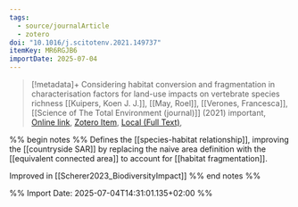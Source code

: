 ```yaml
---
tags:
  - source/journalArticle
  - zotero
doi: "10.1016/j.scitotenv.2021.149737"
itemKey: MR6RGJB6
importDate: 2025-07-04
---
```

>[!metadata]+
> Considering habitat conversion and fragmentation in characterisation factors for land-use impacts on vertebrate species richness
> [[Kuipers, Koen J. J.]], [[May, Roel]], [[Verones, Francesca]], 
> [[Science of The Total Environment (journal)]] (2021)
> important, 
> [Online link](https://linkinghub.elsevier.com/retrieve/pii/S0048969721048129), [Zotero Item](zotero://select/library/items/MR6RGJB6), [Local (Full Text)](file://C:/Users/aburg/Documents/references/zotero/storage/6AZGPTR2/Kuipers2021_Consideringhabitat.pdf), 

%% begin notes %% 
Defines the [[species-habitat relationship]], improving the [[countryside SAR]] by replacing the naive area definition with the [[equivalent connected area]] to account for [[habitat fragmentation]].

Improved in [[Scherer2023_BiodiversityImpact]]
%% end notes %%

%% Import Date: 2025-07-04T14:31:01.135+02:00 %%
